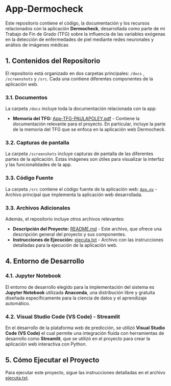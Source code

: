 # App-Dermocheck
Este repositorio contiene el código, la documentación y los recursos relacionados con la aplicación **Dermocheck**, desarrollada como parte de mi Trabajo de Fin de Grado (TFG) sobre la influencia de las variables exógenas en la detección de enfermedades de piel mediante redes neuronales y análisis de imágenes médicas


## 1. Contenidos del Repositorio
El repositorio está organizado en dos carpetas principales: `/docs` , `/screenshots` y `/src`. Cada una contiene diferentes componentes de la aplicación web. 

### 3.1. Documentos 
La carpeta `/docs` incluye toda la documentación relacionada con la app:

- **Memoria del TFG:** [App-TFG-PAULAPOLEY.pdf](docs/App-TFG-PAULAPOLEY.pdf) - Contiene la documentación relevante para el proyecto. En particular, incluye la parte de la memoria del TFG que se enfoca en la aplicación web Dermocheck.

### 3.2. Capturas de pantalla
La carpeta `/screenshots` incluye capturas de pantalla de las diferentes partes de la aplicación. Estas imágenes son útiles para visualizar la interfaz y las funcionalidades de la app.

### 3.3. Código Fuente
La carpeta `/src` contiene el código fuente de la aplicación web: [`App.py`](src/App.py) - Archivo principal que implementa la aplicación web desarrollada.

### 3.3. Archivos Adicionales
Además, el repositorio incluye otros archivos relevantes:

- **Descripción del Proyecto:** [README.md](README.md) - Este archivo, que ofrece una descripción general del proyecto y sus componentes.
- **Instrucciones de Ejecución:** [ejecuta.txt](ejecuta.txt) - Archivo con las instrucciones detalladas para la ejecución de la aplicación web.

## 4. Entorno de Desarrollo
### 4.1. Jupyter Notebook

El entorno de desarrollo elegido para la implementación del sistema es **Jupyter Notebook** utilizada  **Anaconda**, una distribución libre y gratuita diseñada específicamente para la ciencia de datos y el aprendizaje automático.

### 4.2. Visual Studio Code (VS Code) - Streamlit
En el desarrollo de la plataforma web de predicción, se utilizó **Visual Studio Code (VS Code)** el cual permite una integración fluida con herramientas de desarrollo como **Streamlit**, que se utilizó en el proyecto para crear la aplicación web interactiva con Python. 

## 5. Cómo Ejecutar el Proyecto

Para ejecutar este proyecto, sigue las instrucciones detalladas en el archivo [ejecuta.txt](ejecuta.txt).

